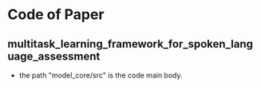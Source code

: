 # Code of Paper 
## multitask_learning_framework_for_spoken_language_assessment

- the path "model_core/src" is the code main body.
